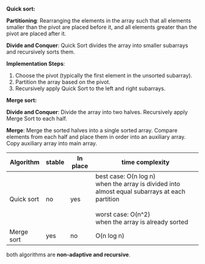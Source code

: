 
**Quick sort:**

**Partitioning**: Rearranging the elements in the array such that all elements smaller than the pivot are placed before it, and all elements greater than the pivot are placed after it.

**Divide and Conquer**: Quick Sort divides the array into smaller subarrays and recursively sorts them.

**Implementation Steps**:
1. Choose the pivot (typically the first element in the unsorted subarray).
2. Partition the array based on the pivot.
3. Recursively apply Quick Sort to the left and right subarrays.

**Merge sort:**

**Divide and Conquer**:
Divide the array into two halves.
Recursively apply Merge Sort to each half.

**Merge**:
Merge the sorted halves into a single sorted array.
Compare elements from each half and place them in order into an auxiliary array.
Copy auxiliary array into main array.

| Algorithm  | stable | In place | time complexity                                                                                                                                                |
| ---------- | ------ | -------- | -------------------------------------------------------------------------------------------------------------------------------------------------------------- |
| Quick sort | no     | yes      | best case: O(n log n)<br>when the array is divided into almost equal subarrays at each partition<br><br>worst case: O(n^2)<br>when the array is already sorted |
| Merge sort | yes    | no       | O(n log n)                                                                                                                                                     |

both algorithms are **non-adaptive and recursive**.